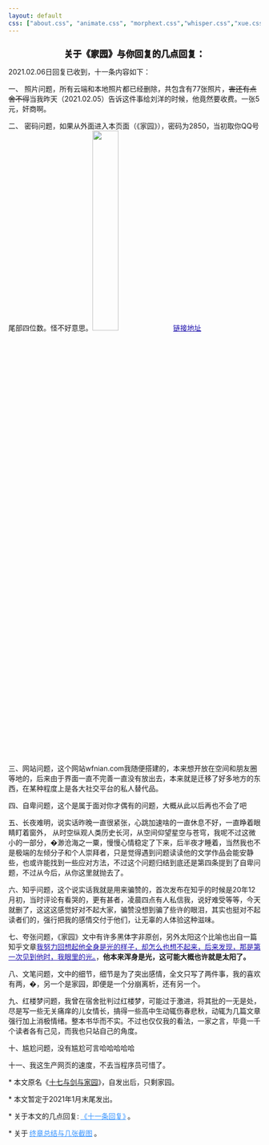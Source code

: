 ```yaml
---
layout: default
css: ["about.css", "animate.css", "morphext.css","whisper.css","xue.css"]
---
```




<center >
<h1 style="text-shadow:0px 1px 1px #3c3232;font-size:1.1rem;margin-bottom: 6px;font-weight:bold;">关于《家园》与你回复的几点回复：</h1>
<p></p>
</center>


<p class="pp" style="text-indent: 0em;">
2021.02.06日回复已收到，十一条内容如下：
</p>
<p class="pp" >一、 照片问题，所有云端和本地照片都已经删除，共包含有77张照片，<s>害还有点舍不得</s>当我昨天（2021.02.05）告诉这件事给刘洋的时候，他竟然要收费。一张5元，奸商啊。 </p>
<p class="pp" >二、 密码问题，如果从外面进入本页面（《家园》），密码为2850，当初取你QQ号尾部四位数。怪不好意思。<a href="{{site.baseurl}}/enter/enter-shmily" style="color: #1a0dab"><img width="32%" src="https://img.imgdb.cn/item/601ded2d3ffa7d37b33c7b28.jpg">链接地址</a></p>
<p class="pp" >三、网站问题，这个网站wfnian.com我随便搭建的，本来想开放在空间和朋友圈等地的，后来由于界面一直不完善一直没有放出去，本来就是迁移了好多地方的东西，在某种程度上是各大社交平台的私人替代品。</p>
<p class="pp" >四、自卑问题，这个是属于面对你才偶有的问题，大概从此以后再也不会了吧</p>
<p class="pp" >五、长夜难明，说实话昨晚一直很紧张，心跳加速啥的一直休息不好，一直睁着眼睛盯着窗外，<!--你可能不知道，但刘洋应该知道我们宿舍对于毛泽东的崇拜，我昨晚看了三首他的诗，一者自信人生两百年，会当水击三千里，二者重上井冈山，须有凌云志，三者贺新郎读史，从人猿相分化至五帝三皇，--> 从时空纵观人类历史长河，从空间仰望星空与苍穹，我呢不过这微小的一部分，�渺沧海之一粟，慢慢心情稳定了下来，后半夜才睡着，当然我也不是极端的左倾分子和个人崇拜者，只是觉得遇到问题读读他的文学作品会能安静些，也或许能找到一些应对方法，不过这个问题归结到底还是第四条提到了自卑问题，不过从今后，从你这里就抛去了。</p>
<p class="pp" >六、知乎问题，这个说实话我就是用来骗赞的，首次发布在知乎的时候是20年12月初，当时评论有看哭的，更有甚者，凌晨四点有人私信我，说好难受等等，今天就删了，这这这感觉好对不起大家，骗赞没想到骗了些许的眼泪，其实也挺对不起读者们的，强行把我的感情交付于他们，让无辜的人体验这种滋味。</p>
<p class="pp" >七、夸张问题，《家园》文中有许多黑体字非原创，另外太阳这个比喻也出自一篇知乎文章<a href="https://www.zhihu.com/question/26230080/answer/62961238" style="color: #1a0dab">我努力回想起他全身是光的样子，却怎么也想不起来，后来发现，那是第一次见到他时，我眼里的光。</a>，<b>他本来浑身是光，这可能大概也许就是太阳了。</b></p>
<p class="pp" >八、文笔问题，文中的细节，细节是为了突出感情，全文只写了两件事，我的喜欢有两，�，另一个是家园，即便是一个分崩离析，还有另一个。</p>
<p class="pp" >九、红楼梦问题，我曾在宿舍批判过红楼梦，可能过于激进，将其批的一无是处，尽是写一些无关痛痒的儿女情长，搞得一些高中生动辄伤春悲秋，动辄为几篇文章强行加上消极情绪。整本书华而不实。不过也仅仅我的看法，一家之言，毕竟一千个读者各有己见，而我也只站自己的角度。</p>
<p class="pp" >十、尴尬问题，没有尴尬可言哈哈哈哈哈</p>
<p class="pp" >十一、我这生产网页的速度，不去当程序员可惜了。</p>

<div class="divider"></div>

<p class="s-footer">
* 本文原名《<u>十七与剑与家园</u>》，自发出后，只剩家园。
</p>
<p class="s-footer">
* 本文暂定于2021年1月末尾发出。
</p>
<p class="s-footer">
* 关于本文的几点回复:<a href="./shmily1" style="color: #3794ff;!important;padding:3px">《十一条回复》</a>。
</p>
<p class="s-footer">
* 关于<a href="./shmily3" style="color: #3794ff;!important;padding:3px">终章总结与几张截图</a>。
</p>
